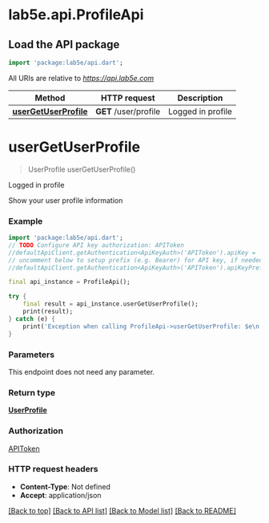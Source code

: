 # lab5e.api.ProfileApi

## Load the API package
```dart
import 'package:lab5e/api.dart';
```

All URIs are relative to *https://api.lab5e.com*

Method | HTTP request | Description
------------- | ------------- | -------------
[**userGetUserProfile**](ProfileApi.md#usergetuserprofile) | **GET** /user/profile | Logged in profile


# **userGetUserProfile**
> UserProfile userGetUserProfile()

Logged in profile

Show your user profile information

### Example 
```dart
import 'package:lab5e/api.dart';
// TODO Configure API key authorization: APIToken
//defaultApiClient.getAuthentication<ApiKeyAuth>('APIToken').apiKey = 'YOUR_API_KEY';
// uncomment below to setup prefix (e.g. Bearer) for API key, if needed
//defaultApiClient.getAuthentication<ApiKeyAuth>('APIToken').apiKeyPrefix = 'Bearer';

final api_instance = ProfileApi();

try { 
    final result = api_instance.userGetUserProfile();
    print(result);
} catch (e) {
    print('Exception when calling ProfileApi->userGetUserProfile: $e\n');
}
```

### Parameters
This endpoint does not need any parameter.

### Return type

[**UserProfile**](UserProfile.md)

### Authorization

[APIToken](../README.md#APIToken)

### HTTP request headers

 - **Content-Type**: Not defined
 - **Accept**: application/json

[[Back to top]](#) [[Back to API list]](../README.md#documentation-for-api-endpoints) [[Back to Model list]](../README.md#documentation-for-models) [[Back to README]](../README.md)

